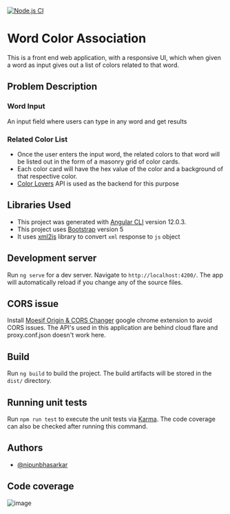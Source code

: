 [![Node.js CI](https://github.com/nipunbhasarkar/word-color-association/actions/workflows/node.js.yml/badge.svg)](https://github.com/nipunbhasarkar/word-color-association/actions/workflows/node.js.yml)

# Word Color Association

This is a front end web application, with a responsive UI, which when given a word as input gives out a list of colors related to that word.

## Problem Description

### Word Input

An input field where users can type in any word and get results

### Related Color List

- Once the user enters the input word, the related colors to that word will be listed
out in the form of a masonry grid of color cards.
- Each color card will have the hex value of the color and a background of that
respective color.
- [Color Lovers](https://colourlovers.com/api/colors) API is used as the backend for this purpose

## Libraries Used

- This project was generated with [Angular CLI](https://github.com/angular/angular-cli) version 12.0.3.
- This project uses [Bootstrap](https://getbootstrap.com/) version 5
- It uses [xml2js](https://www.npmjs.com/package/xml2js) library to convert `xml` response to `js` object

## Development server

Run `ng serve` for a dev server. Navigate to `http://localhost:4200/`. The app will automatically reload if you change any of the source files.

## CORS issue

Install [Moesif Origin & CORS Changer](https://chrome.google.com/webstore/detail/moesif-origin-cors-change/digfbfaphojjndkpccljibejjbppifbc) google chrome extension to avoid CORS issues. The API's used in this application are behind cloud flare and proxy.conf.json doesn't work here.

## Build

Run `ng build` to build the project. The build artifacts will be stored in the `dist/` directory.

## Running unit tests

Run `npm run test` to execute the unit tests via [Karma](https://karma-runner.github.io). The code coverage can also be checked after running this command.

## Authors

- [@nipunbhasarkar](https://www.github.com/nipunbhasarkar)

## Code coverage

![image](https://user-images.githubusercontent.com/10637627/150692054-079d704a-9139-4160-a80b-bb6127b76c73.png)

